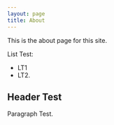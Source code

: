 ```yaml
---
layout: page
title: About
---
```


This is the about page for this site. 

List Test:
- LT1
- LT2.

## Header Test 

Paragraph Test.
